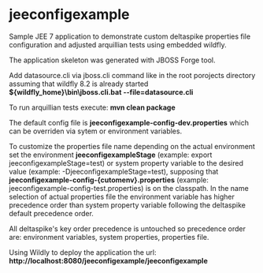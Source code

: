 # jeeconfigexample

Sample JEE 7 application to demonstrate custom deltaspike properties file configuration and adjusted arquillian tests using embedded wildfly.

The application skeleton was generated with JBOSS Forge tool.

Add datasource.cli via jboss.cli command like in the root porojects directory assuming that wildfly 8.2 is already started
**${wildfly_home}\bin\jboss.cli.bat  --file=datasource.cli**

To run arquillian tests execute:
**mvn clean package**

The default config file is **jeeconfigexample-config-dev.properties**  which can be overriden via sytem or environment variables. 

To customize the properties file name depending on the actual environment set the environment  **jeeconfigexampleStage** (example: export jeeconfigexampleStage=test) or system property variable to the desired value (example: -DjeeconfigexampleStage=test), supposing that **jeeconfigexample-config-{cutomenv}.properties** (example: jeeconfigexample-config-test.properties) is on the classpath.
In the name selection of actual properties file the environment variable has higher precedence order than system property variable following the deltaspike default precedence order.

All deltaspike's key order precedence is untouched so precedence order are: environment variables, system properties, properties file.

Using Wildly to deploy the application the url:
**http://localhost:8080/jeeconfigexample/jeeconfigexample**




